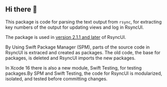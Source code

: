 ## Hi there 👋

This package is code for parsing the text output from `rsync`, for extracting key numbers of the output for updating views and log in RsyncUI. 

The package is used in [version 2.1.1 and later](https://github.com/rsyncOSX/RsyncUI) of RsyncUI.

By Using Swift Package Manager (SPM), parts of the source code in RsyncUI is extraced and created as packages. The old code, the base for packages, is deleted and RsyncUI imports the new packages.  

In Xcode 16 there is also a new module, Swift Testing, for testing packages.By SPM and Swift Testing, the code for RsyncUI is modularized, isolated, and tested before committing changes.

